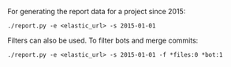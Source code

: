 For generating the report data for a project since 2015:

    ./report.py -e <elastic_url> -s 2015-01-01

Filters can also be used. To filter bots and merge commits:

    ./report.py -e <elastic_url> -s 2015-01-01 -f *files:0 *bot:1
